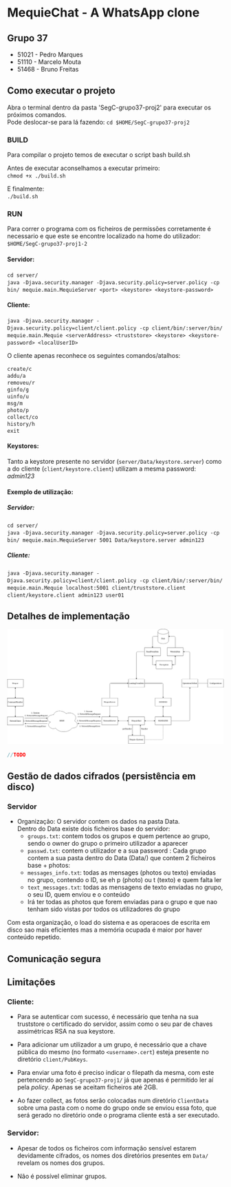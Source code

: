 # MequieChat - A WhatsApp clone

##  Grupo 37
* 51021 - Pedro Marques
* 51110 - Marcelo Mouta
* 51468 - Bruno Freitas

## Como executar o projeto
Abra o terminal dentro da pasta 'SegC-grupo37-proj2' para executar os próximos comandos.  
Pode deslocar-se para lá fazendo:
`cd $HOME/SegC-grupo37-proj2`

### BUILD

Para compilar o projeto temos de executar o script bash build.sh

Antes de executar aconselhamos a executar primeiro:  
`chmod +x ./build.sh`

E finalmente:  
`./build.sh`

### RUN

Para correr o programa com os ficheiros de permissões corretamente é necessario e que este se encontre localizado na home do utilizador: `$HOME/SegC-grupo37-proj1-2`

#### Servidor:
`cd server/`  
`java -Djava.security.manager -Djava.security.policy=server.policy -cp bin/ mequie.main.MequieServer <port> <keystore> <keystore-password>`
#### Cliente:
`java -Djava.security.manager -Djava.security.policy=client/client.policy -cp client/bin/:server/bin/ mequie.main.Mequie <serverAddress> <truststore> <keystore> <keystore-password> <localUserID>`

O cliente apenas reconhece os seguintes comandos/atalhos:

    create/c
    addu/a
    removeu/r
    ginfo/g
    uinfo/u
    msg/m
    photo/p
    collect/co
    history/h
    exit
    
#### Keystores:
Tanto a keystore presente no servidor (`server/Data/keystore.server`) como a do cliente (`client/keystore.client`) utilizam a mesma password: *admin123*

#### Exemplo de utilização:
##### Servidor:  
   `cd server/`  
   `java -Djava.security.manager -Djava.security.policy=server.policy -cp bin/ mequie.main.MequieServer 5001 Data/keystore.server admin123`  
##### Cliente:    
   `java -Djava.security.manager -Djava.security.policy=client/client.policy -cp client/bin/:server/bin/ mequie.main.Mequie localhost:5001 client/truststore.client client/keystore.client admin123 user01`

## Detalhes de implementação
![Drag Racing](Mequie.png)
```java
//TODO
```
## Gestão de dados cifrados (persistência em disco)

### Servidor
* Organização: O servidor contem os dados na pasta Data.  
Dentro do Data existe dois ficheiros base do servidor:
    * `groups.txt`: contem todos os grupos e quem pertence ao grupo, sendo o owner do grupo o primeiro utilizador a aparecer
    * `passwd.txt`: contem o utilizador e a sua password <username>:<password>
Cada grupo contem a sua pasta dentro do Data (Data/<group>) que contem 2 ficheiros base + photos:
    * `messages_info.txt`: todas as mensages (photos ou texto) enviadas no grupo, contendo o ID, se eh p (photo) ou t (texto) e quem falta ler
    * `text_messages.txt`: todas as mensagens de texto enviadas no grupo, o seu ID, quem enviou e o conteúdo
    * Irá ter todas as photos que forem enviadas para o grupo e que nao tenham sido vistas por todos os utilizadores do grupo

Com esta organização, o load do sistema e as operacoes de escrita em disco sao mais eficientes mas a memória ocupada é maior por haver conteúdo repetido.


## Comunicação segura



## Limitações 

### Cliente:

* Para se autenticar com sucesso, é necessário que tenha na sua truststore o certificado do servidor, assim como o seu par de chaves assimétricas RSA na sua keystore.

* Para adicionar um utilizador a um grupo, é necessário que a chave pública do mesmo (no formato `<username>.cert`) esteja presente no diretório `client/PubKeys`.

* Para enviar uma foto é preciso indicar o filepath da mesma, com este pertencendo ao `SegC-grupo37-proj1/` já que apenas é permitido ler aí pela _policy_. Apenas se aceitam ficheiros até 2GB.

* Ao fazer collect, as fotos serão colocadas num diretório `ClientData` sobre uma pasta com o nome do grupo onde se enviou essa foto, que será gerado no diretório onde o programa cliente está a ser executado.

### Servidor:

* Apesar de todos os ficheiros com informação sensível estarem devidamente cifrados, os nomes dos diretórios presentes em `Data/` revelam os nomes dos grupos.

* Não é possível eliminar grupos.
